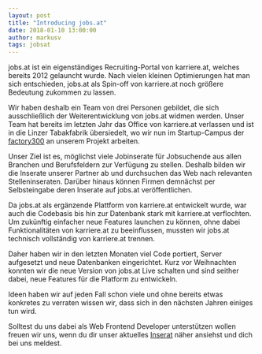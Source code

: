 ```yaml
---
layout: post
title: "Introducing jobs.at"
date: 2018-01-10 13:00:00
author: markusv
tags: jobsat
---
```


jobs.at ist ein eigenständiges Recruiting-Portal von karriere.at, welches bereits 2012 gelauncht wurde. Nach vielen kleinen Optimierungen hat man sich entschieden, jobs.at als Spin-off von karriere.at noch größere Bedeutung zukommen zu lassen.

Wir haben deshalb ein Team von drei Personen gebildet, die sich ausschließlich der Weiterentwicklung von jobs.at widmen werden. Unser Team hat bereits im letzten Jahr das Office von karriere.at verlassen und ist in die Linzer Tabakfabrik übersiedelt, wo wir nun im Startup-Campus der [factory300](http://factory300.at/) an unserem Projekt arbeiten.

Unser Ziel ist es, möglichst viele Jobinserate für Jobsuchende aus allen Branchen und Berufsfeldern zur Verfügung zu stellen. Deshalb bilden wir die Inserate unserer Partner ab und durchsuchen das Web nach relevanten Stelleninseraten. Darüber hinaus können Firmen demnächst per Selbsteingabe deren Inserate auf jobs.at veröffentlichen.

Da jobs.at als ergänzende Plattform von karriere.at entwickelt wurde, war auch die Codebasis bis hin zur Datenbank stark mit karriere.at verflochten. Um zukünftig einfacher neue Features launchen zu können, ohne dabei Funktionalitäten von karriere.at zu beeinflussen, mussten wir jobs.at technisch vollständig von karriere.at trennen.

Daher haben wir in den letzten Monaten viel Code portiert, Server aufgesetzt und neue Datenbanken eingerichtet. Kurz vor Weihnachten konnten wir die neue Version von jobs.at Live schalten und sind seither dabei, neue Features für die Platform zu entwickeln.

Ideen haben wir auf jeden Fall schon viele und ohne bereits etwas konkretes zu verraten wissen wir, dass sich in den nächsten Jahren einiges tun wird.

Solltest du uns dabei als Web Frontend Developer unterstützen wollen freuen wir uns, wenn du dir unser aktuelles [Inserat](https://www.karriere.at/jobs/5000166) näher ansiehst und dich bei uns meldest.